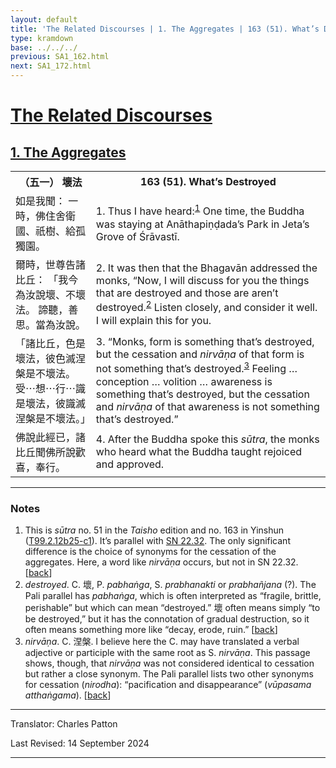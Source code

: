 ```yaml
---
layout: default
title: 'The Related Discourses | 1. The Aggregates | 163 (51). What’s Destroyed'
type: kramdown
base: ../../../
previous: SA1_162.html
next: SA1_172.html
---
```


<h1><a href='../index.html'>The Related Discourses</a></h1>
<h2><a href='index.html'>1. The Aggregates</a></h2>

<table class="trans">
  <th class='ch'>（五一） 壞法</th>
  <th class='en'>163 (51). What’s Destroyed</th>
  <tr>
    <td class="ch" title='t99.2.12b25'>如是我聞： 一時，佛住舍衛國、祇樹、給孤獨園。</td>
    <td id='p1'>1. Thus I have heard:<sup id="ref1"><a href="#n1">1</a></sup> One time, the Buddha was staying at Anāthapiṇḍada’s Park in Jeta’s Grove of Śrāvastī.</td>
  </tr>
  <tr>
    <td class="ch" title='t99.2.12b26'>爾時，世尊告諸比丘： 「我今為汝說壞、不壞法。 諦聽，善思。當為汝說。</td>
    <td id='p2'>2. It was then that the Bhagavān addressed the monks, “Now, I will discuss for you the things that are destroyed and those are aren’t destroyed.<sup id="ref2"><a href="#n2">2</a></sup> Listen closely, and consider it well. I will explain this for you.</td>
  </tr>
  <tr>
    <td class="ch" title='t99.2.12b27'>「諸比丘，色是壞法，彼色滅涅槃是不壞法。 受⋯想⋯行⋯識是壞法，彼識滅涅槃是不壞法。」</td>
    <td id='p3'>3. “Monks, form is something that’s destroyed, but the cessation and <em>nirvāṇa</em> of that form is not something that’s destroyed.<sup id="ref3"><a href="#n3">3</a></sup> Feeling … conception … volition … awareness is something that’s destroyed, but the cessation and <em>nirvāṇa</em> of that awareness is not something that’s destroyed.”</td>
  </tr>
  <tr>
    <td class="ch" title='t99.2.12b29'>佛說此經已，諸比丘聞佛所說歡喜，奉行。</td>
    <td id='p4'>4. After the Buddha spoke this <em>sūtra</em>, the monks who heard what the Buddha taught rejoiced and approved.</td>
  </tr>
</table>

<hr/>

<h3 id="notes">Notes</h3>

<ol>
<li id="n1">This is <em>sūtra</em> no. 51 in the <cite>Taisho</cite> edition and no. 163 in Yinshun (<a href="https://cbetaonline.dila.edu.tw/zh/T02n0099_p0012b25" target="_blank">T99.2.12b25-c1</a>). It’s parallel with <a href="https://suttacentral.net/sn22.32" target="_blank">SN 22.32</a>. The only significant difference is the choice of synonyms for the cessation of the aggregates. Here, a word like <em>nirvāṇa</em> occurs, but not in SN 22.32. [<a href="#ref1">back</a>]</li>
<li id="n2"><em>destroyed</em>. C. 壞, P. <em>pabhaṅga</em>, S. <em>prabhanakti</em> or <em>prabhañjana</em> (?). The Pali parallel has <em>pabhaṅga</em>, which is often interpreted as “fragile, brittle, perishable” but which can mean “destroyed.” 壞 often means simply “to be destroyed,” but it has the connotation of gradual destruction, so it often means something more like “decay, erode, ruin.” [<a href="#ref2">back</a>]</li>
<li id="n3"><em>nirvāṇa</em>. C. 涅槃. I believe here the C. may have translated a verbal adjective or participle with the same root as S. <em>nirvāṇa</em>. This passage shows, though, that <em>nirvāṇa</em> was not considered identical to cessation but rather a close synonym. The Pali parallel lists two other synonyms for cessation (<em>nirodha</em>): “pacification and disappearance” (<em>vūpasama atthaṅgama</em>). [<a href="#ref3">back</a>]</li>
</ol>
<hr/>

<p class="translator">Translator: Charles Patton</p>
<p class='revised'>Last Revised: 14 September 2024</p>

<hr/>